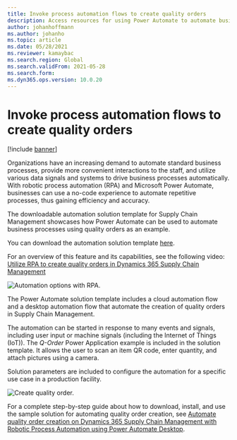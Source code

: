 ```yaml
---
title: Invoke process automation flows to create quality orders
description: Access resources for using Power Automate to automate business processes, using the example of quality orders, including resources to overviews of capabilities.
author: johanhoffmann
ms.author: johanho
ms.topic: article
ms.date: 05/28/2021
ms.reviewer: kamaybac
ms.search.region: Global
ms.search.validFrom: 2021-05-28
ms.search.form:
ms.dyn365.ops.version: 10.0.20
---
```


# Invoke process automation flows to create quality orders

[!include [banner](../includes/banner.md)]

Organizations have an increasing demand to automate standard business processes, provide more convenient interactions to the staff, and utilize various data signals and systems to drive business processes automatically. With robotic process automation (RPA) and Microsoft Power Automate, businesses can use a no-code experience to automate repetitive processes, thus gaining efficiency and accuracy.

The downloadable automation solution template for Supply Chain Management showcases how Power Automate can be used to automate business processes using quality orders as an example.

You can download the automation solution template [here](https://aka.ms/D365SCMQualityOrderRPASolution).

For an overview of this feature and its capabilities, see the following video: [Utilize RPA to create quality orders in Dynamics 365 Supply Chain Management](https://www.youtube.com/watch?v=LFbzJ6-H89w)

![Automation options with RPA.](media/rpa-automation-options.png "Automation options with RPA")

The Power Automate solution template includes a cloud automation flow and a desktop automation flow that automate the creation of quality orders in Supply Chain Management.

The automation can be started in response to many events and signals, including user input or machine signals (including the Internet of Things (IoT)). The *Q-Order* Power Application example is included in the solution template. It allows the user to scan an item QR code, enter quantity, and attach pictures using a camera.

Solution parameters are included to configure the automation for a specific use case in a production facility.

![Create quality order.](media/rpa-create-quality-roder.png "Create quality order")

For a complete step-by-step guide about how to download, install, and use the sample solution for automating quality order creation, see [Automate quality order creation on Dynamics 365 Supply Chain Management with Robotic Process Automation using Power Automate Desktop](/power-automate/desktop-flows/dynamics365-scm-rpa).

